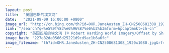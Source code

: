 ```yaml
---
layout: post
title:  "英国巴斯的埃文河"
date:   "2021-09-09 16:00:00 +0800"
image_url: "http://cn.bing.com/th?id=OHR.JaneAusten_ZH-CN2508681308_1920x1080.jpg&rf=LaDigue_1920x1080.jpg&pid=hp"
link: "/search?q=%e5%9f%83%e6%96%87%e6%b2%b3&form=hpcapt&mkt=zh-cn"
copyright: "英国巴斯的埃文河 (© Robert Harding World Imagery/Offset by Shutterstock)"
image_hash: "227e82da0566d25221d9cd9ac1b6a6fc"
image_filename: "th?id=OHR.JaneAusten_ZH-CN2508681308_1920x1080.jpg&rf=LaDigue_1920x1080.jpg&pid=hp"
---
```

